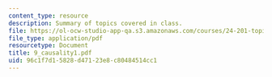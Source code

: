 ```yaml
---
content_type: resource
description: Summary of topics covered in class.
file: https://ol-ocw-studio-app-qa.s3.amazonaws.com/courses/24-201-topics-in-the-history-of-philosophy-kant-fall-2005/96c1f7d15828d47123e8c80484514cc1_9_causality1.pdf
file_type: application/pdf
resourcetype: Document
title: 9_causality1.pdf
uid: 96c1f7d1-5828-d471-23e8-c80484514cc1
---
```

